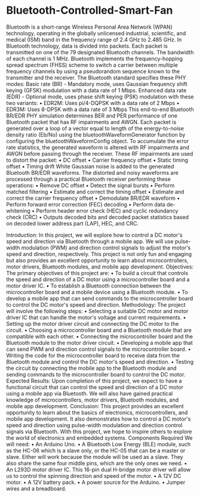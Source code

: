 # Bluetooth-Controlled-Smart-Fan

Bluetooth is a short-range Wireless Personal Area Network (WPAN) technology, operating in the globally unlicensed industrial, scientific, and medical (ISM) band in the frequency range of 2.4 GHz to 2.485 GHz. In Bluetooth technology, data is divided into packets. Each packet is transmitted on one of the 79 designated Bluetooth channels. The bandwidth of each channel is 1 MHz. Bluetooth implements the frequency-hopping spread spectrum (FHSS) scheme to switch a carrier between multiple frequency channels by using a pseudorandom sequence known to the transmitter and the receiver. The Bluetooth standard specifies these PHY modes: Basic rate (BR) - Mandatory mode, uses Gaussian frequency shift keying (GFSK) modulation with a data rate of 1 Mbps. Enhanced data rate (EDR) - Optional mode, uses phase shift keying (PSK) modulation with these two variants: • EDR2M: Uses pi/4-DQPSK with a data rate of 2 Mbps • EDR3M: Uses 8-DPSK with a data rate of 3 Mbps This end-to-end Bluetooth BR/EDR PHY simulation determines BER and PER performance of one Bluetooth packet that has RF impairments and AWGN. Each packet is generated over a loop of a vector equal to length of the energy-to-noise density ratio (Eb/No) using the bluetoothWaveformGenerator function by configuring the bluetoothWaveformConfig object. To accumulate the error rate statistics, the generated waveform is altered with RF impairments and AWGN before passing through the receiver. These RF impairments are used to distort the packet: • DC offset • Carrier frequency offset • Static timing offset • Timing drift White Gaussian noise is added to the generated Bluetooth BR/EDR waveforms. The distorted and noisy waveforms are processed through a practical Bluetooth receiver performing these operations: • Remove DC offset • Detect the signal bursts • Perform matched filtering • Estimate and correct the timing offset • Estimate and correct the carrier frequency offset • Demodulate BR/EDR waveform
• Perform forward error correction (FEC) decoding • Perform data de-whitening • Perform header error check (HEC) and cyclic redundancy check (CRC) • Outputs decoded bits and decoded packet statistics based on decoded lower address part (LAP), HEC, and CRC.

Introduction: In this project, we will explore how to control a DC motor's speed and direction via Bluetooth through a mobile app. We will use pulse-width modulation (PWM) and direction control signals to adjust the motor's speed and direction, respectively. This project is not only fun and engaging but also provides an excellent opportunity to learn about microcontrollers, motor drivers, Bluetooth modules, and mobile app development.
Objectives: The primary objectives of this project are:
• To build a circuit that controls the speed and direction of a DC motor using a microcontroller board and a motor driver IC.
• To establish a Bluetooth connection between the microcontroller board and a mobile device using a Bluetooth module.
• To develop a mobile app that can send commands to the microcontroller board to control the DC motor's speed and direction.
Methodology: The project will involve the following steps:
• Selecting a suitable DC motor and motor driver IC that can handle the motor's voltage and current requirements.
• Setting up the motor driver circuit and connecting the DC motor to the circuit.
• Choosing a microcontroller board and a Bluetooth module that are compatible with each other.
• Connecting the microcontroller board and the Bluetooth module to the motor driver circuit.
• Developing a mobile app that can send PWM and direction control signals to the microcontroller board.
• Writing the code for the microcontroller board to receive data from the Bluetooth module and control the DC motor's speed and direction.
• Testing the circuit by connecting the mobile app to the Bluetooth module and sending commands to the microcontroller board to control the DC motor.
Expected Results: Upon completion of this project, we expect to have a functional circuit that can control the speed and direction of a DC motor using a mobile app via Bluetooth. We will also have gained practical knowledge of microcontrollers, motor drivers, Bluetooth modules, and mobile app development.
Conclusion: This project provides an excellent opportunity to learn about the basics of electronics, microcontrollers, and mobile app development. It also demonstrates how to control a DC motor's speed and direction using pulse-width modulation and direction control signals via Bluetooth. With this project, we hope to inspire others to explore the world of electronics and embedded systems.
Components Required
We will need:
• An Arduino Uno.
• A Bluetooth Low Energy (BLE) module, such as the HC-06 which is a slave only, or the HC-05 that can be a master or slave. Either will work because the module will be used as a slave. They also share the same four middle pins, which are the only ones we need.
• An L293D motor driver IC. This 16-pin dual H-bridge motor driver will allow us to control the spinning direction and speed of the motor.
• A 12V DC motor.
• A 12V battery pack.
• A power source for the Arduino.
• Jumper wires and a breadboard.
